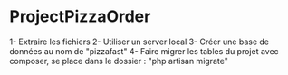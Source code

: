 # ProjectPizzaOrder
1- Extraire les fichiers
2- Utiliser un server local
3- Créer une base de données au nom de "pizzafast"
4- Faire migrer les tables du projet avec composer, se place dans le dossier : "php artisan migrate"

